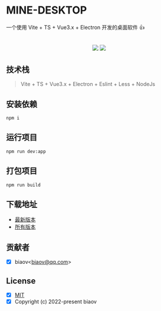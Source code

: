 # MINE-DESKTOP

一个使用 Vite + TS + Vue3.x + Electron 开发的桌面软件 👍

<h2 align="center">
  <a href="https://github.com/biaov/mine-desktop/releases/tag/v1.0.0"><img src="https://img.shields.io/badge/version-1.0.0-blue" /></a>
  <a href="https://github.com/biaov/mine-desktop/blob/master/LICENSE"><img src="https://img.shields.io/github/license/biaov/mine-desktop.svg" /></a>
</h2>

## 技术栈

> Vite + TS + Vue3.x + Electron + Eslint + Less + NodeJs

## 安装依赖

```Basic
npm i
```

## 运行项目

```Basic
npm run dev:app
```

## 打包项目

```Basic
npm run build
```

## 下载地址

- [最新版本](https://github.com/biaov/mine-desktop/releases/tag/v1.0.0)
- [所有版本](https://github.com/biaov/mine-desktop/releases)

## 贡献者

- [x] biaov\<biaov@qq.com\>

## License

- [x] [MIT](https://github.com/biaov/mine-desktop/blob/master/LICENSE)
- [x] Copyright (c) 2022-present biaov
